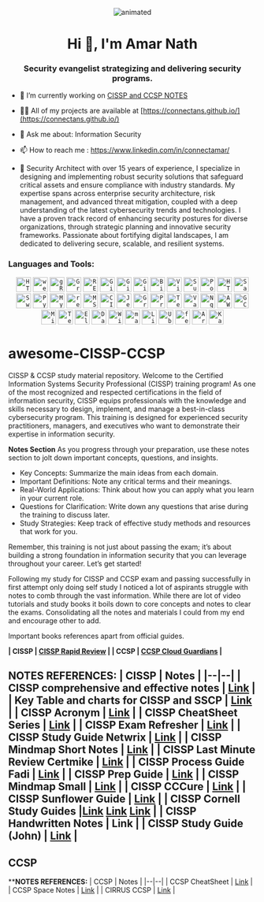 <p align="center">
  <img src="https://user-images.githubusercontent.com/74038190/229223156-0cbdaba9-3128-4d8e-8719-b6b4cf741b67.gif" alt="animated" />
</p>
<h1 align="center">Hi 👋, I'm Amar Nath</h1>
<h3 align="center">Security evangelist strategizing and delivering security programs.</h3>

- 🔭 I’m currently working on [CISSP and CCSP NOTES](https://github.com/connectans/awesome-CISSP-CCSP)

- 👨‍💻 All of my projects are available at [https://connectans.github.io/](https://connectans.github.io/)

- 💬 Ask me about: Information Security

- 📫 How to reach me : https://www.linkedin.com/in/connectamar/

- 📄 Security Architect with over 15 years of experience, I specialize in designing and implementing robust security solutions that safeguard critical assets and ensure compliance with industry standards. My expertise spans across enterprise security architecture, risk management, and advanced threat mitigation, coupled with a deep understanding of the latest cybersecurity trends and technologies. I have a proven track record of enhancing security postures for diverse organizations, through strategic planning and innovative security frameworks. Passionate about fortifying digital landscapes, I am dedicated to delivering secure, scalable, and resilient systems.
<p align="left">
</p>

<h3 align="left">Languages and Tools:</h3>
<div align="center"> <code><img width="30" src="https://user-images.githubusercontent.com/25181517/192107854-765620d7-f909-4953-a6da-36e1ef69eea6.png" alt="HTTP" title="HTTP"/></code> <code><img width="30" src="https://user-images.githubusercontent.com/25181517/187070862-03888f18-2e63-4332-95fb-3ba4f2708e59.png" alt="websocket" title="websocket"/></code> <code><img width="30" src="https://user-images.githubusercontent.com/25181517/192107855-e669c777-9172-49c5-b7e0-404e29df0fee.png" alt="gRPC" title="gRPC"/></code> <code><img width="30" src="https://user-images.githubusercontent.com/25181517/192107856-aa92c8b1-b615-47c3-9141-ed0d29a90239.png" alt="GraphQL" title="GraphQL"/></code> <code><img width="30" src="https://user-images.githubusercontent.com/25181517/192107858-fe19f043-c502-4009-8c47-476fc89718ad.png" alt="REST" title="REST"/></code> <code><img width="30" src="https://user-images.githubusercontent.com/25181517/192108372-f71d70ac-7ae6-4c0d-8395-51d8870c2ef0.png" alt="Git" title="Git"/></code> <code><img width="30" src="https://user-images.githubusercontent.com/25181517/192108374-8da61ba1-99ec-41d7-80b8-fb2f7c0a4948.png" alt="GitHub" title="GitHub"/></code> <code><img width="30" src="https://user-images.githubusercontent.com/25181517/192108376-c675d39b-90f6-4073-bde6-5a9291644657.png" alt="GitLab" title="GitLab"/></code> <code><img width="30" src="https://user-images.githubusercontent.com/25181517/192108375-268c35e6-ab26-44b2-88bf-e3121a4e5083.png" alt="Bitbucket" title="Bitbucket"/></code> <code><img width="30" src="https://user-images.githubusercontent.com/25181517/192108891-d86b6220-e232-423a-bf5f-90903e6887c3.png" alt="Visual Studio Code" title="Visual Studio Code"/></code> <code><img width="30" src="https://user-images.githubusercontent.com/25181517/190887576-6653f877-8439-4521-82f3-403086ead892.png" alt="Sublime Text" title="Sublime Text"/></code> <code><img width="30" src="https://user-images.githubusercontent.com/25181517/192109061-e138ca71-337c-4019-8d42-4792fdaa7128.png" alt="Postman" title="Postman"/></code> <code><img width="30" src="https://user-images.githubusercontent.com/25181517/192158954-f88b5814-d510-4564-b285-dff7d6400dad.png" alt="HTML" title="HTML"/></code> <code><img width="30" src="https://user-images.githubusercontent.com/25181517/192158956-48192682-23d5-4bfc-9dfb-6511ade346bc.png" alt="Sass" title="Sass"/></code> <code><img width="30" src="https://user-images.githubusercontent.com/25181517/186711335-a3729606-5a78-4496-9a36-06efcc74f800.png" alt="Swagger" title="Swagger"/></code> <code><img width="30" src="https://user-images.githubusercontent.com/25181517/183423507-c056a6f9-1ba8-4312-a350-19bcbc5a8697.png" alt="Python" title="Python"/></code> <code><img width="30" src="https://user-images.githubusercontent.com/25181517/183896128-ec99105a-ec1a-4d85-b08b-1aa1620b2046.png" alt="MySQL" title="MySQL"/></code> <code><img width="30" src="https://user-images.githubusercontent.com/25181517/182884894-d3fa6ee0-f2b4-4960-9961-64740f533f2a.png" alt="redis" title="redis"/></code> <code><img width="30" src="https://github.com/marwin1991/profile-technology-icons/assets/19180175/3b371807-db7c-45b4-8720-c0cfc901680a" alt="MSSQL" title="MSSQL"/></code> <code><img width="30" src="https://user-images.githubusercontent.com/25181517/183868728-b2e11072-00a5-47e2-8a4e-4ebbb2b8c554.png" alt="CI/CD" title="CI/CD"/></code> <code><img width="30" src="https://user-images.githubusercontent.com/25181517/179090274-733373ef-3b59-4f28-9ecb-244bea700932.png" alt="Jenkins" title="Jenkins"/></code> <code><img width="30" src="https://user-images.githubusercontent.com/25181517/182534075-4962068b-4407-46c2-ac67-ddcb86af30cc.png" alt="Grafana" title="Grafana"/></code> <code><img width="30" src="https://user-images.githubusercontent.com/25181517/182534182-c510199a-7a4d-4084-96e3-e3db2251bbce.png" alt="Prometheus" title="Prometheus"/></code> <code><img width="30" src="https://user-images.githubusercontent.com/25181517/183345121-36788a6e-5462-424a-be67-af1ebeda79a2.png" alt="Terraform" title="Terraform"/></code> <code><img width="30" src="https://user-images.githubusercontent.com/25181517/183345124-0948a5e0-5326-495f-824f-b99d3aee5467.png" alt="Vault" title="Vault"/></code> <code><img width="30" src="https://user-images.githubusercontent.com/25181517/183345125-9a7cd2e6-6ad6-436f-8490-44c903bef84c.png" alt="Nginx" title="Nginx"/></code> <code><img width="30" src="https://user-images.githubusercontent.com/25181517/183896132-54262f2e-6d98-41e3-8888-e40ab5a17326.png" alt="AWS" title="AWS"/></code> <code><img width="30" src="https://user-images.githubusercontent.com/25181517/183911547-990692bc-8411-4878-99a0-43506cdb69cf.png" alt="GCP" title="GCP"/></code> <code><img width="30" src="https://user-images.githubusercontent.com/25181517/183911544-95ad6ba7-09bf-4040-ac44-0adafedb9616.png" alt="Microsoft Azure" title="Microsoft Azure"/></code> <code><img width="30" src="https://user-images.githubusercontent.com/25181517/223639822-2a01e63a-a7f9-4a39-8930-61431541bc06.png" alt="TensorFlow" title="TensorFlow"/></code> <code><img width="30" src="https://user-images.githubusercontent.com/25181517/183569191-f32cdf03-673f-4ae3-809b-3a8b376bb8a2.png" alt="Elasticsearch" title="Elasticsearch"/></code> <code><img width="30" src="https://user-images.githubusercontent.com/25181517/197845567-86a09ca9-d96f-42c4-9ab1-8bce95ab000d.png" alt="Databricks" title="Databricks"/></code> <code><img width="30" src="https://user-images.githubusercontent.com/25181517/186884150-05e9ff6d-340e-4802-9533-2c3f02363ee3.png" alt="Windows" title="Windows"/></code> <code><img width="30" src="https://user-images.githubusercontent.com/25181517/186884152-ae609cca-8cf1-4175-8d60-1ce1fa078ca2.png" alt="macOS" title="macOS"/></code> <code><img width="30" src="https://github.com/marwin1991/profile-technology-icons/assets/76662862/2481dc48-be6b-4ebb-9e8c-3b957efe69fa" alt="Linux" title="Linux"/></code> <code><img width="30" src="https://user-images.githubusercontent.com/25181517/186884153-99edc188-e4aa-4c84-91b0-e2df260ebc33.png" alt="Ubuntu" title="Ubuntu"/></code> <code><img width="30" src="https://user-images.githubusercontent.com/25181517/186885787-4011a347-1f68-472c-bf8b-31ed1bb4f8ce.png" alt="fedora" title="fedora"/></code> <code><img width="30" src="https://user-images.githubusercontent.com/25181517/186884156-e63da389-f3e1-4dca-a6c1-d76e886ba22a.png" alt="Arch Linux" title="Arch Linux"/></code> <code><img width="30" src="https://github.com/user-attachments/assets/4cf282d2-b46f-43b7-aab6-19604cc5a683" alt="Kali Linux" title="Kali Linux"/></code> </div></p>

# awesome-CISSP-CCSP
CISSP & CCSP study material repository.
Welcome to the Certified Information Systems Security Professional (CISSP) training program! As one of the most recognized and respected certifications in the field of information security, CISSP equips professionals with the knowledge and skills necessary to design, implement, and manage a best-in-class cybersecurity program. This training is designed for experienced security practitioners, managers, and executives who want to demonstrate their expertise in information security.

**Notes Section**
As you progress through your preparation, use these notes section to jolt down important concepts, questions, and insights. 

 - Key Concepts: Summarize the main ideas from each domain. 
 - Important Definitions: Note any critical terms and their meanings. 
 - Real-World Applications: Think about how you can apply what you learn in your current role. 
 - Questions for Clarification: Write    down any questions that arise during the training to discuss later.      
 - Study Strategies: Keep track of effective study methods and resources    that work for you.

Remember, this training is not just about passing the exam; it’s about building a strong foundation in information security that you can leverage throughout your career. Let’s get started!

Following my study for CISSP and CCSP exam and passing successfully in first attempt only doing self study I noticed a lot of aspirants struggle with notes to comb through the vast information. While there are lot of video tutorials and study books it boils down to core concepts and notes to clear the exams. Consolidating all the notes and materials I could from my end and encourage other to add.

Important books references apart from official guides.

**| CISSP | [CISSP Rapid Review](https://www.flipkart.com/cissp-rapid-review/p/itme8n8p5tfve4kf) | 
 | **CCSP** | [**CCSP Cloud Guardians**](https://www.amazon.in/CCSP-Cloud-Guardians-Certified-Professional-ebook/dp/B08WPFF25F) |**

**NOTES REFERENCES:**
| CISSP | Notes |
|--|--|
| CISSP comprehensive and effective notes | [Link](https://github.com/amar3181/awesome-CISSP/files/7920220/CBK.v1.0.pdf) |
| Key Table and charts for CISSP and SSCP | [Link](https://github.com/amar3181/awesome-CISSP/files/7920271/Key.Tables.Charts.and.Flows.for.SSCP._.CISSP.pdf) |
| CISSP Acronym | [Link](https://github.com/amar3181/awesome-CISSP/files/7920272/CISSP.ACRONYM.Edge.pdf) |
| CISSP CheatSheet Series | [Link](https://github.com/amar3181/awesome-CISSP/files/7920273/CISSP.Cheat.Sheet.Series.pdf) |
| CISSP Exam Refresher | [Link](https://github.com/amar3181/awesome-CISSP/files/7920274/CISSP.Exam.Refresh.Guide.pdf) |
| CISSP Study Guide Netwrix | [Link](https://github.com/amar3181/awesome-CISSP/files/7920276/CISSP.Exam.Study.Guide.-1.pdf) |
| CISSP Mindmap Short Notes | [Link](https://github.com/amar3181/awesome-CISSP/files/7920277/CISSP.In-Short.pdf) |
| CISSP Last Minute Review Certmike | [Link](https://github.com/amar3181/awesome-CISSP/files/7920278/CISSP.Last.Minute.Review.By.-.Certmike.pdf) |
| CISSP Process Guide Fadi | [Link](https://github.com/amar3181/awesome-CISSP/files/7920280/CISSP.Process.Guide.pdf) |
| CISSP Prep Guide | [Link](https://github.com/amar3181/awesome-CISSP/files/7920281/CISSP.Study.Notes.pdf) |
| CISSP Mindmap Small | [Link](https://github.com/amar3181/awesome-CISSP/files/7920284/CISSP.pdf) |
| CISSP CCCure | [Link](https://github.com/amar3181/awesome-CISSP/files/7920287/The-CCCure-CISSP-2021-CBK-Update.pdf) |
| CISSP Sunflower Guide | [Link](https://github.com/connectans/awesome-CISSP-CCSP/blob/main/asset/The%20sunflower%20CISSP%20Summary%20Version%202.0.pdf) |
| CISSP Cornell Study Guides |[Link](https://github.com/connectans/awesome-CISSP-CCSP/blob/main/asset/Cissp%20Cornell%20Notes%20Domain%201%20.pdf) [Link](https://github.com/connectans/awesome-CISSP-CCSP/blob/main/asset/CISSP%20Cornell%20Notes%20Domain%202.pdf) [Link](https://github.com/connectans/awesome-CISSP-CCSP/blob/main/asset/CISSP%20Cornell%20Notes%20Domain%203.pdf)  |
| CISSP Handwritten Notes | Link |
| CISSP Study Guide (John) | [Link](https://github.com/connectans/awesome-CISSP-CCSP/blob/main/asset/CISSP%20Study%20Guide.pdf) |
-----------------
## CCSP
****NOTES REFERENCES:**
| CCSP | Notes |
|--|--|
| CCSP CheatSheet | [Link](https://github.com/amar3181/awesome-CISSP/files/7920302/CCSP.cheatsheets.04-2021.pdf) |
| CCSP Space Notes | [Link](https://github.com/amar3181/awesome-CISSP/files/7920303/CCSP_Spaces_Notes.pdf) |
| CIRRUS CCSP | [Link](https://github.com/amar3181/awesome-CISSP/files/7920300/CIRRUS-8000-ft-of-CCSP-Course.pdf) |

